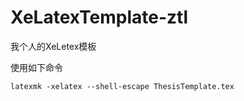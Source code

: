 # XeLatexTemplate-ztl
我个人的XeLetex模板

使用如下命令

```
latexmk -xelatex --shell-escape ThesisTemplate.tex
```
